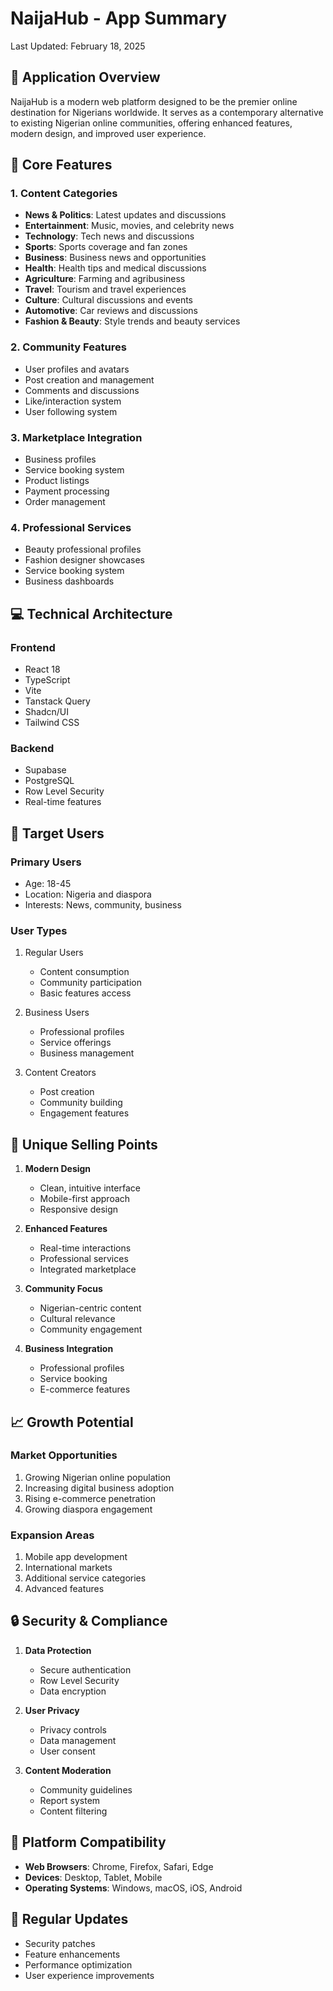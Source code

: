 # NaijaHub - App Summary
Last Updated: February 18, 2025

## 📱 Application Overview

NaijaHub is a modern web platform designed to be the premier online destination for Nigerians worldwide. It serves as a contemporary alternative to existing Nigerian online communities, offering enhanced features, modern design, and improved user experience.

## 🎯 Core Features

### 1. Content Categories
- **News & Politics**: Latest updates and discussions
- **Entertainment**: Music, movies, and celebrity news
- **Technology**: Tech news and discussions
- **Sports**: Sports coverage and fan zones
- **Business**: Business news and opportunities
- **Health**: Health tips and medical discussions
- **Agriculture**: Farming and agribusiness
- **Travel**: Tourism and travel experiences
- **Culture**: Cultural discussions and events
- **Automotive**: Car reviews and discussions
- **Fashion & Beauty**: Style trends and beauty services

### 2. Community Features
- User profiles and avatars
- Post creation and management
- Comments and discussions
- Like/interaction system
- User following system

### 3. Marketplace Integration
- Business profiles
- Service booking system
- Product listings
- Payment processing
- Order management

### 4. Professional Services
- Beauty professional profiles
- Fashion designer showcases
- Service booking system
- Business dashboards

## 💻 Technical Architecture

### Frontend
- React 18
- TypeScript
- Vite
- Tanstack Query
- Shadcn/UI
- Tailwind CSS

### Backend
- Supabase
- PostgreSQL
- Row Level Security
- Real-time features

## 👥 Target Users

### Primary Users
- Age: 18-45
- Location: Nigeria and diaspora
- Interests: News, community, business

### User Types
1. Regular Users
   - Content consumption
   - Community participation
   - Basic features access

2. Business Users
   - Professional profiles
   - Service offerings
   - Business management

3. Content Creators
   - Post creation
   - Community building
   - Engagement features

## 🌟 Unique Selling Points

1. **Modern Design**
   - Clean, intuitive interface
   - Mobile-first approach
   - Responsive design

2. **Enhanced Features**
   - Real-time interactions
   - Professional services
   - Integrated marketplace

3. **Community Focus**
   - Nigerian-centric content
   - Cultural relevance
   - Community engagement

4. **Business Integration**
   - Professional profiles
   - Service booking
   - E-commerce features

## 📈 Growth Potential

### Market Opportunities
1. Growing Nigerian online population
2. Increasing digital business adoption
3. Rising e-commerce penetration
4. Growing diaspora engagement

### Expansion Areas
1. Mobile app development
2. International markets
3. Additional service categories
4. Advanced features

## 🔒 Security & Compliance

1. **Data Protection**
   - Secure authentication
   - Row Level Security
   - Data encryption

2. **User Privacy**
   - Privacy controls
   - Data management
   - User consent

3. **Content Moderation**
   - Community guidelines
   - Report system
   - Content filtering

## 📱 Platform Compatibility

- **Web Browsers**: Chrome, Firefox, Safari, Edge
- **Devices**: Desktop, Tablet, Mobile
- **Operating Systems**: Windows, macOS, iOS, Android

## 🔄 Regular Updates

- Security patches
- Feature enhancements
- Performance optimization
- User experience improvements
